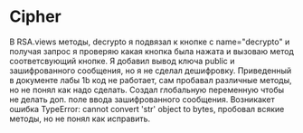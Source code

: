 # Cipher

В RSA.views методы, decrypto я подвязал к кнопке с name="decrypto" и получая запрос я проверяю какая кнопка была нажата и вызоваю метод соответсвующий кнопке. Я добавил вывод ключа public и зашифрованного сообщения, но я не сделал дешифровку. Приведенный в документе лабы 1b код не работает, сам пробавал различные методы, но не понял как надо сделать. Создал глобальную переменную чтобы не делать доп. поле ввода зашифрованного сообщения.
Возникакет ошибка TypeError: cannot convert 'str' object to bytes, пробовал всякие методы, но не понял как исправить.
